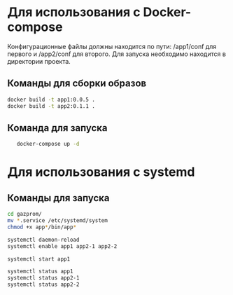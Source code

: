 # Для использования с Docker-compose

Конфигурационные файлы должны находится по пути: /app1/conf для первого и /app2/conf для второго.
Для запуска необходимо находится в директории проекта.

## Команды для сборки образов
```bash
docker build -t app1:0.0.5 .
docker build -t app2:0.1.1 .
```

## Команда для запуска 
 ```bash
    docker-compose up -d
```

# Для использования с systemd

## Команды для запуска 
```bash
cd gazprom/
mv *.service /etc/systemd/system
chmod +x app*/bin/app*

systemctl daemon-reload
systemctl enable app1 app2-1 app2-2

systemctl start app1

systemctl status app1
systemctl status app2-1
systemctl status app2-2
```
